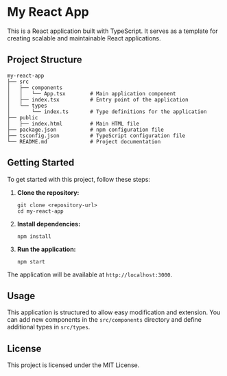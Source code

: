 # My React App

This is a React application built with TypeScript. It serves as a template for creating scalable and maintainable React applications.

## Project Structure

```
my-react-app
├── src
│   ├── components
│   │   └── App.tsx        # Main application component
│   ├── index.tsx          # Entry point of the application
│   └── types
│       └── index.ts       # Type definitions for the application
├── public
│   ├── index.html         # Main HTML file
├── package.json           # npm configuration file
├── tsconfig.json          # TypeScript configuration file
└── README.md              # Project documentation
```

## Getting Started

To get started with this project, follow these steps:

1. **Clone the repository:**
   ```
   git clone <repository-url>
   cd my-react-app
   ```

2. **Install dependencies:**
   ```
   npm install
   ```

3. **Run the application:**
   ```
   npm start
   ```

The application will be available at `http://localhost:3000`.

## Usage

This application is structured to allow easy modification and extension. You can add new components in the `src/components` directory and define additional types in `src/types`.

## License

This project is licensed under the MIT License.